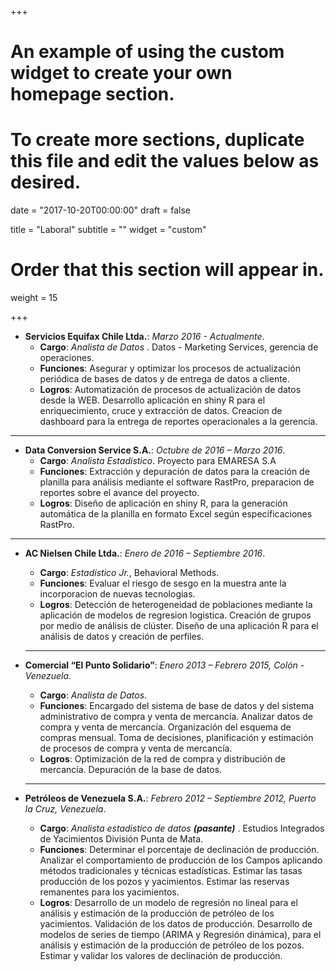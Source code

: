 +++
# An example of using the custom widget to create your own homepage section.
# To create more sections, duplicate this file and edit the values below as desired.

date = "2017-10-20T00:00:00"
draft = false

title = "Laboral"
subtitle = ""
widget = "custom"

# Order that this section will appear in.
weight = 15

+++
* **Servicios Equifax Chile Ltda.**: _Marzo 2016 - Actualmente_. 
  + **Cargo**: 
  _Analista de Datos_
  . Datos - Marketing Services, gerencia de operaciones.
  + **Funciones**: 
  Asegurar y optimizar los procesos de actualización periódica de bases de datos y
de entrega de datos a cliente.
  + **Logros**:
  Automatización de procesos de actualización de datos desde la WEB.
  Desarrollo aplicación en shiny R para el enriquecimiento, cruce y extracción de datos.
  Creacion de dashboard para la entrega de reportes operacionales a la gerencia.

<hr></hr>

* **Data Conversion Service S.A.**: _Octubre de 2016 – Marzo 2016_.
  + **Cargo**:
  _Analista Estadistico_. Proyecto para EMARESA S.A
  + **Funciones**:
  Extracción y depuración de datos para la creación de planilla para análisis mediante el software RastPro, preparacion de reportes sobre el avance del proyecto.
  + **Logros**:
  Diseño de aplicación en shiny R, para la generación automática de la planilla en formato Excel según especificaciones RastPro.
<hr></hr>

* **AC Nielsen Chile Ltda.**: _Enero de 2016 – Septiembre 2016_.
  + **Cargo**: 
  _Estadístico Jr._, Behavioral Methods.
  + **Funciones**:
  Evaluar el riesgo de sesgo en la muestra ante la incorporacion de nuevas tecnologias.
  + **Logros**:
  Detección de heterogeneidad de poblaciones mediante la aplicación de modelos de regresion logistica.
  Creación de grupos por medio de análisis de clúster.
  Diseño de una aplicación R para el análisis de datos y creación de perfiles.
  <hr></hr>

* **Comercial “El Punto Solidario”**: _Enero 2013 – Febrero 2015, Colón - Venezuela_. 
  + **Cargo**:
  _Analista de Datos_.
  + **Funciones**:
  Encargado del sistema de base de datos y del sistema administrativo de compra y venta de mercancía.
  Analizar datos de compra y venta de mercancía.
  Organización del esquema de compras mensual.
  Toma de decisiones, planificación y estimación de procesos de compra y venta de mercancía.
  + **Logros**:
  Optimización de la red de compra y distribución de mercancía.
  Depuración de la base de datos.
  <hr></hr>

* **Petróleos de Venezuela S.A.**:  _Febrero 2012 – Septiembre 2012, Puerto la Cruz, Venezuela_.
  + **Cargo**:
  _Analista estadistico de datos **(pasante)**_ . Estudios Integrados de Yacimientos División Punta de Mata.
  + **Funciones**:
  Determinar el porcentaje de declinación de producción.
  Analizar el comportamiento de producción de los Campos aplicando métodos tradicionales y técnicas estadísticas.
  Estimar las tasas producción de los pozos y yacimientos.
  Estimar las reservas remanentes para los yacimientos.
  + **Logros**:
  Desarrollo de un modelo de regresión no lineal para el análisis y estimación de la producción de petróleo de los yacimientos.
  Validación de los datos de producción.
  Desarrollo de modelos de series de tiempo (ARIMA y Regresión dinámica), para el análisis y estimación de la producción de petróleo de los pozos.
  Estimar y validar los valores de declinación de producción.
  
  

